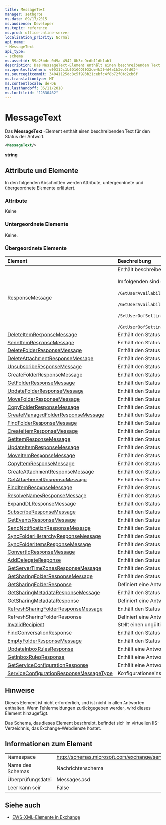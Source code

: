 ```yaml
---
title: MessageText
manager: sethgros
ms.date: 09/17/2015
ms.audience: Developer
ms.topic: reference
ms.prod: office-online-server
localization_priority: Normal
api_name:
- MessageText
api_type:
- schema
ms.assetid: 59a23bdc-0d9a-4942-8b3c-9cdb11db1ab1
description: Das MessageText-Element enthält einen beschreibenden Text für den Status der Antwort.
ms.openlocfilehash: e90313c1b8616658932de4b394d4a2b3ed0fd054
ms.sourcegitcommit: 34041125dc8c5f993b21cebfc4f8b72f0fd2cb6f
ms.translationtype: MT
ms.contentlocale: de-DE
ms.lasthandoff: 06/11/2018
ms.locfileid: "19830462"
---
```

# <a name="messagetext"></a>MessageText

Das **MessageText** -Element enthält einen beschreibenden Text für den Status der Antwort. 
  
```XML
<MessageText/>
```

 **string**
## <a name="attributes-and-elements"></a>Attribute und Elemente

In den folgenden Abschnitten werden Attribute, untergeordnete und übergeordnete Elemente erläutert.
  
### <a name="attributes"></a>Attribute

Keine
  
### <a name="child-elements"></a>Untergeordnete Elemente

Keine.
  
### <a name="parent-elements"></a>Übergeordnete Elemente

|**Element**|**Beschreibung**|
|:-----|:-----|
|[ResponseMessage](responsemessage.md) <br/> | Enthält beschreibende Informationen über den Antwortstatus.  <br/> <br/> Im folgenden sind einige der möglichen XPath-Ausdrücke auf dieses Element: <br/> <br/>  `/GetUserAvailabilityResponse/FreeBusyResponseArray/FreeBusyResponse/ResponseMessage` <br/> <br/> `/GetUserAvailabilityResponse/SuggestionsResponse/ResponseMessage` <br/><br/>  `/SetUserOofSettingsResponse/ResponseMessage` <br/><br/>  `/GetUserOofSettingsResponse/ResponseMessage` <br/> |
|[DeleteItemResponseMessage](deleteitemresponsemessage.md) <br/> |Enthält den Status und das Ergebnis einer DeleteItem Anforderung.  <br/> |
|[SendItemResponseMessage](senditemresponsemessage.md) <br/> |Enthält den Status und das Ergebnis einer Anforderung den SendItem.  <br/> |
|[DeleteFolderResponseMessage](deletefolderresponsemessage.md) <br/> |Enthält den Status und das Ergebnis einer einzelnen DeleteFolder-Anforderung.  <br/> |
|[DeleteAttachmentResponseMessage](deleteattachmentresponsemessage.md) <br/> |Enthält den Status und das Ergebnis einer DeleteAttachment Anforderung.  <br/> |
|[UnsubscribeResponseMessage](unsubscriberesponsemessage.md) <br/> |Enthält den Status und das Ergebnis einer Anforderung zum Abmelden.  <br/> |
|[CreateFolderResponseMessage](createfolderresponsemessage.md) <br/> |Enthält den Status und das Ergebnis einer einzelnen CreateFolder-Anforderung.  <br/> |
|[GetFolderResponseMessage](getfolderresponsemessage.md) <br/> |Enthält den Status und das Ergebnis einer einzelnen GetFolder-Anforderung.  <br/> |
|[UpdateFolderResponseMessage](updatefolderresponsemessage.md) <br/> |Enthält den Status und das Ergebnis einer UpdateFolder Anforderung.  <br/> |
|[MoveFolderResponseMessage](movefolderresponsemessage.md) <br/> |Enthält den Status und das Ergebnis einer einzelnen MoveFolder-Anforderung.  <br/> |
|[CopyFolderResponseMessage](copyfolderresponsemessage.md) <br/> |Enthält den Status und das Ergebnis einer einzelnen CopyFolder-Anforderung.  <br/> |
|[CreateManagedFolderResponseMessage](createmanagedfolderresponsemessage.md) <br/> |Enthält den Status und das Ergebnis einer CreateManagedFolder Anforderung.  <br/> |
|[FindFolderResponseMessage](findfolderresponsemessage.md) <br/> |Enthält den Status und das Ergebnis einer FindFolder Anforderung.  <br/> |
|[CreateItemResponseMessage](createitemresponsemessage.md) <br/> |Enthält den Status und das Ergebnis einer einzelnen CreateItem-Anforderung.  <br/> |
|[GetItemResponseMessage](getitemresponsemessage.md) <br/> |Enthält den Status und das Ergebnis einer einzelnen GetItem-Anforderung.  <br/> |
|[UpdateItemResponseMessage](updateitemresponsemessage.md) <br/> |Enthält den Status und das Ergebnis einer UpdateItem Anforderung.  <br/> |
|[MoveItemResponseMessage](moveitemresponsemessage.md) <br/> |Enthält den Status und das Ergebnis einer einzelnen MoveItem-Anforderung.  <br/> |
|[CopyItemResponseMessage](copyitemresponsemessage.md) <br/> |Enthält den Status und das Ergebnis einer "CopyItem" Anforderung.  <br/> |
|[CreateAttachmentResponseMessage](createattachmentresponsemessage.md) <br/> |Enthält den Status und das Ergebnis einer CreateAttachment Anforderung.  <br/> |
|[GetAttachmentResponseMessage](getattachmentresponsemessage.md) <br/> |Enthält den Status und das Ergebnis einer GetAttachment Anforderung.  <br/> |
|[FindItemResponseMessage](finditemresponsemessage.md) <br/> |Enthält den Status und das Ergebnis einer FindItem Anforderung.  <br/> |
|[ResolveNamesResponseMessage](resolvenamesresponsemessage.md) <br/> |Enthält den Status und das Ergebnis einer Anforderung ResolveNames.  <br/> |
|[ExpandDLResponseMessage](expanddlresponsemessage.md) <br/> |Enthält den Status und das Ergebnis einer Anforderung der ExpandDL.  <br/> |
|[SubscribeResponseMessage](subscriberesponsemessage.md) <br/> |Enthält den Status und das Ergebnis einer einzelnen Subscribe-Anforderung.  <br/> |
|[GetEventsResponseMessage](geteventsresponsemessage.md) <br/> |Enthält den Status und das Ergebnis einer GetEvents Anforderung.  <br/> |
|[SendNotificationResponseMessage](sendnotificationresponsemessage.md) <br/> |Enthält den Status und das Ergebnis einer SendNotification Anforderung.  <br/> |
|[SyncFolderHierarchyResponseMessage](syncfolderhierarchyresponsemessage.md) <br/> |Enthält den Status und das Ergebnis einer Anforderung SyncFolderHierarchy.  <br/> |
|[SyncFolderItemsResponseMessage](syncfolderitemsresponsemessage.md) <br/> |Enthält den Status und das Ergebnis einer Anforderung SyncFolderItems.  <br/> |
|[ConvertIdResponseMessage](convertidresponsemessage.md) <br/> |Enthält den Status und das Ergebnis einer Anforderung ConvertId.  <br/> |
|[AddDelegateResponse](adddelegateresponse.md) <br/> |Enthält den Status und das Ergebnis einer Anforderung AddDelegate.  <br/> |
|[GetServerTimeZonesResponseMessage](getservertimezonesresponsemessage.md) <br/> |Enthält den Status und das Ergebnis einer Anforderung GetServerTimeZones.  <br/> |
|[GetSharingFolderResponseMessage](getsharingfolderresponsemessage.md) <br/> |Enthält den Status und das Ergebnis einer Anforderung GetSharingFolder.  <br/> |
|[GetSharingFolderResponse](getsharingfolderresponse.md) <br/> |Definiert eine Antwort auf eine GetSharingFolder an.  <br/> |
|[GetSharingMetadataResponseMessage](getsharingmetadataresponsemessage.md) <br/> |Enthält den Status und das Ergebnis einer Anforderung GetSharingMetadata.  <br/> |
|[GetSharingMetadataResponse](getsharingmetadataresponse.md) <br/> |Definiert eine Antwort auf eine GetSharingMetadata an.  <br/> |
|[RefreshSharingFolderResponseMessage](refreshsharingfolderresponsemessage.md) <br/> |Enthält den Status und das Ergebnis einer Anforderung RefreshSharingFolder.  <br/> |
|[RefreshSharingFolderResponse](refreshsharingfolderresponse.md) <br/> |Definiert eine Antwort auf eine RefreshSharingFolder an.  <br/> |
|[InvalidRecipient](invalidrecipient.md) <br/> |Stellt einen ungültigen Empfänger für eine Anforderung GetSharingMetadata.  <br/> |
|[FindConversationResponse](findconversationresponse.md) <br/> |Enthält den Status und die Ergebnisse einer **FindConversation** Antwort.  <br/> |
|[EmptyFolderResponseMessage](emptyfolderresponsemessage.md) <br/> |Enthält den Status und das Ergebnis einer einzelnen **EmptyFolder** -Anforderung.  <br/> |
|[UpdateInboxRulesResponse](updateinboxrulesresponse.md) <br/> |Enthält eine Antwort auf eine Anforderung **UpdateInboxRules** .  <br/> |
|[GetInboxRulesResponse](getinboxrulesresponse.md) <br/> |Enthält eine Antwort auf eine **GetInboxRules** an.  <br/> |
|[GetServiceConfigurationResponse](getserviceconfigurationresponse.md) <br/> |Enthält eine Antwort auf eine **GetServiceConfiguration** an.  <br/> |
|[ServiceConfigurationResponseMessageType](serviceconfigurationresponsemessagetype.md) <br/> |Konfigurationseinstellungen für enthält.  <br/> |
   
## <a name="remarks"></a>Hinweise

Dieses Element ist nicht erforderlich, und ist nicht in allen Antworten enthalten. Wenn Fehlermeldungen zurückgegeben werden, wird dieses Element hinzugefügt. 
  
Das Schema, das dieses Element beschreibt, befindet sich im virtuellen IIS-Verzeichnis, das Exchange-Webdienste hostet.
  
## <a name="element-information"></a>Informationen zum Element

|||
|:-----|:-----|
|Namespace  <br/> |http://schemas.microsoft.com/exchange/services/2006/messages  <br/> |
|Name des Schemas  <br/> |Nachrichtenschema  <br/> |
|Überprüfungsdatei  <br/> |Messages.xsd  <br/> |
|Leer kann sein  <br/> |False  <br/> |
   
## <a name="see-also"></a>Siehe auch

- [EWS-XML-Elemente in Exchange](ews-xml-elements-in-exchange.md)

